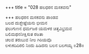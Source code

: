 +++
title = "028 ಹಲಧರನ ಮಸಕವನು"

+++
ಹಲಧರನ ಮಸಕವನು ಪಾಂಡವ  
ಬಲದ ದುಶ್ಚೇಷ್ಟೆಯನು ಭೀಮನ  
ಫಲುಗುಣನ ಧರ್ಮಜರ ಯಮಳರ ಚಿತ್ತವಿಭ್ರಮವ  
ಬಲಿಮಥನನೀಕ್ಷಿಸುತ ರಜತಾ  
ಚಲವ ತರುಬುವ ನೀಲ ಗಿರಿಯವೊ  
ಲಳುಕದಿದಿರಲಿ ನಿಂದು ಹಿಡಿದನು ಬಲನ ಬಲಗಯ್ಯ     ॥28॥